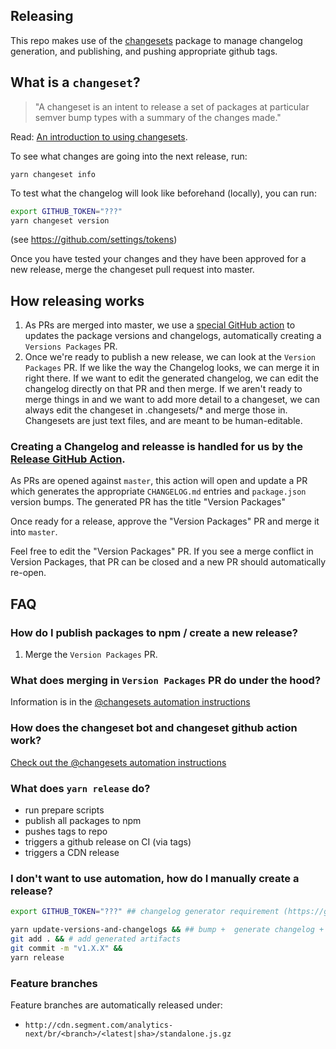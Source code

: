 ## Releasing

This repo makes use of the [changesets](https://github.com/changesets/changesets) package to manage changelog generation, and publishing, and pushing appropriate github tags.
## What is a `changeset`?
> "A changeset is an intent to release a set of packages at particular semver bump types with a summary of the changes made."

Read: [An introduction to using changesets](https://github.com/changesets/changesets/blob/main/docs/intro-to-using-changesets.md).





To see what changes are going into the next release, run:
```
yarn changeset info
```
To test what the changelog will look like beforehand (locally), you can run:
```bash
export GITHUB_TOKEN="???"
yarn changeset version
```
(see https://github.com/settings/tokens)

Once you have tested your changes and they have been approved for a new release, merge the changeset pull request into master.



## How releasing works
1. As PRs are merged into master, we use a [special GitHub action](https://github.com/changesets/action) to updates the package versions and changelogs, automatically creating a `Versions Packages` PR.
2. Once we're ready to publish a new release, we can look at the `Version Packages` PR. If we like the way the Changelog looks, we can merge it in right there. If we want to edit the generated changelog, we can edit the changelog directly on that PR and then merge. If we aren't ready to merge things in and we want to add more detail to a changeset, we can always edit the changeset in .changesets/* and merge those in. Changesets are just text files, and are meant to be human-editable.

### Creating a Changelog and releasse is handled for us by the [Release GitHub Action](https://github.com/changesets/action).

As PRs are opened against `master`, this action will open and update a PR which generates the appropriate `CHANGELOG.md` entries and `package.json` version bumps.
The generated PR has the title "Version Packages"

Once ready for a release, approve the "Version Packages" PR and merge it into `master`.

Feel free to edit the "Version Packages" PR. If you see a merge conflict in Version Packages, that PR can be closed and a new PR should automatically re-open.

## FAQ

### How do I publish packages to npm / create a new release?
1. Merge the `Version Packages` PR.

### What does merging in `Version Packages` PR do under the hood?
Information is in the [@changesets automation instructions](https://github.com/changesets/changesets/blob/main/docs/automating-changesets.md#how-do-i-run-the-version-and-publish-commands)

### How does the changeset bot and changeset github action work?
[Check out the @changesets automation instructions](https://github.com/changesets/changesets/blob/main/docs/automating-changesets.md#automating-changesets)

### What does `yarn release` do?
- run prepare scripts
- publish all packages to npm
- pushes tags to repo
- triggers a github release on CI (via tags)
- triggers a CDN release

### I don't want to use automation, how do I manually create a release?

```bash
export GITHUB_TOKEN="???" ## changelog generator requirement (https://github.com/settings/tokens)

yarn update-versions-and-changelogs && ## bump +  generate changelog + delete old changesets
git add . && # add generated artifacts
git commit -m "v1.X.X" &&
yarn release
```

### Feature branches

Feature branches are automatically released under:

- `http://cdn.segment.com/analytics-next/br/<branch>/<latest|sha>/standalone.js.gz`
